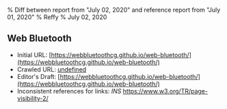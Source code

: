 % Diff between report from "July 02, 2020" and reference report from "July 01, 2020"
% Reffy
% July 02, 2020

## Web Bluetooth

- Initial URL: [https://webbluetoothcg.github.io/web-bluetooth/](https://webbluetoothcg.github.io/web-bluetooth/)
- Crawled URL: [undefined](undefined)
- Editor's Draft: [https://webbluetoothcg.github.io/web-bluetooth/](https://webbluetoothcg.github.io/web-bluetooth/)
- Inconsistent references for links: *INS* https://www.w3.org/TR/page-visibility-2/


